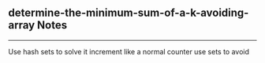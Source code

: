 <h2>determine-the-minimum-sum-of-a-k-avoiding-array Notes</h2><hr>Use hash sets to solve it
increment like a normal counter
use sets to avoid 